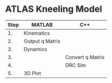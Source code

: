 # ATLAS Kneeling Model

| Step | MATLAB| C++ |
| ------------- | ------------- | ------------- |
| 1. | Kinematics  | |
| 2. | Output q Matrix  | |
| 3. | Dynamics | |
| 3. | |  Convert q Matrix |
| 4. | |  DRC Sim |
| 5. | 3D Plot| |